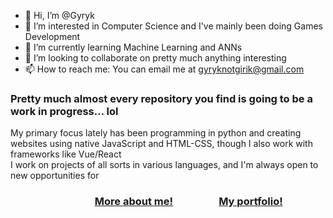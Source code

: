 - 👋 Hi, I’m @Gyryk
- 👀 I’m interested in Computer Science and I've mainly been doing Games Development
- 🌱 I’m currently learning Machine Learning and ANNs
- 💞️ I’m looking to collaborate on pretty much anything interesting
- 📫 How to reach me: You can email me at gyryknotgirik@gmail.com

### Pretty much almost every repository you find is going to be a work in progress... lol <br>
My primary focus lately has been programming in python and creating websites using native JavaScript and HTML-CSS, though I also work with frameworks like Vue/React <br>
I work on projects of all sorts in various languages, and I'm always open to new opportunities for <br>

### &emsp;&emsp;&emsp;&emsp;&emsp;&emsp;&emsp;&emsp; [More about me!](https://gyryk.github.io/me) &emsp;&emsp;&emsp;&emsp; [My portfolio!](https://gyryk.github.io/projects)

